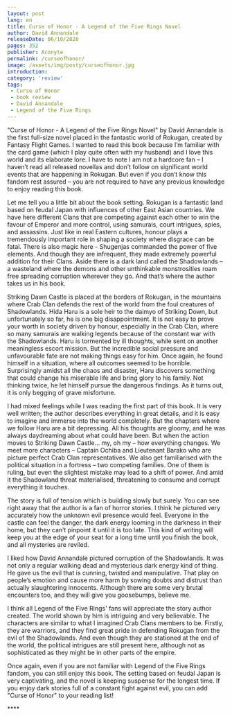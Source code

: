 ```yaml
---
layout: post
lang: en
title: Curse of Honor - A Legend of the Five Rings Novel
author: David Annandale
releaseDate: 06/10/2020
pages: 352
publisher: Aconyte
permalink: /curseofhonor/
image: /assets/img/posty/curseofhonor.jpg
introduction:
category: 'review'
tags:
 - Curse of Honor
 - book review
 - David Annandale
 - Legend of the Five Rings
---
```

  "Curse of Honor - A Legend of the Five Rings Novel" by David Annandale is the first full-size novel placed in the fantastic world of Rokugan, created by Fantasy Flight Games. I wanted to read this book because I’m familiar with the card game (which I play quite often with my husband) and I love this world and its elaborate lore. I have to note I am not a hardcore fan – I haven’t read all released novellas and don’t follow on significant world events that are happening in Rokugan. But even if you don’t know this fandom rest assured – you are not required to have any previous knowledge to enjoy reading this book.

  Let me tell you a little bit about the book setting. Rokugan is a fantastic land based on feudal Japan with influences of other East Asian countries. We have here different Clans that are competing against each other to win the favour of Emperor and more control, using samurais, court intrigues, spies, and assassins. Just like in real Eastern cultures, honour plays a tremendously important role in shaping a society where disgrace can be fatal. There is also magic here - Shugenjas commanded the power of five elements. And though they are infrequent, they made extremely powerful addition for their Clans. Aside there is a dark land called the Shadowlands – a wasteland where the demons and other unthinkable monstrosities roam free spreading corruption wherever they go. And that’s where the author takes us in his book.

  Striking Dawn Castle is placed at the borders of Rokugan, in the mountains where Crab Clan defends the rest of the world from the foul creatures of Shadowlands. Hida Haru is a sole heir to the daimyo of Striking Down, but unfortunately so far, he is one big disappointment. It is not easy to prove your worth in society driven by honour, especially in the Crab Clan, where so many samurais are walking legends because of the constant war with the Shadowlands. Haru is tormented by ill thoughts, while sent on another meaningless escort mission. But the incredible social pressure and unfavourable fate are not making things easy for him. Once again, he found himself in a situation, where all outcomes seemed to be horrible. Surprisingly amidst all the chaos and disaster, Haru discovers something that could change his miserable life and bring glory to his family. Not thinking twice, he let himself pursue the dangerous findings. As it turns out, it is only begging of grave misfortune.

  I had mixed feelings while I was reading the first part of this book. It is very well written; the author describes everything in great details, and it is easy to imagine and immerse into the world completely. But the chapters where we follow Haru are a bit depressing. All his thoughts are gloomy, and he was always daydreaming about what could have been. But when the action moves to Striking Dawn Castle… my, oh my – how everything changes. We meet more characters – Captain Ochiba and Lieutenant Barako who are picture perfect Crab Clan representatives. We also get familiarised with the political situation in a fortress – two competing families. One of them is ruling, but even the slightest mistake may lead to a shift of power. And amid it the Shadowland threat materialised, threatening to consume and corrupt everything it touches.

  The story is full of tension which is building slowly but surely. You can see right away that the author is a fan of horror stories. I think he pictured very accurately how the unknown evil presence would feel. Everyone in the castle can feel the danger, the dark energy looming in the darkness in their home, but they can’t pinpoint it until it is too late. This kind of writing will keep you at the edge of your seat for a long time until you finish the book, and all mysteries are reviled.

  I liked how David Annandale pictured corruption of the Shadowlands. It was not only a regular walking dead and mysterious dark energy kind of thing. He gave us the evil that is cunning, twisted and manipulative. That play on people’s emotion and cause more harm by sowing doubts and distrust than actually slaughtering innocents. Although there are some very brutal encounters too, and they will give you goosebumps, believe me.

  I think all Legend of the Five Rings' fans will appreciate the story author created. The world shown by him is intriguing and very believable. The characters are similar to what I imagined Crab Clans members to be. Firstly, they are warriors, and they find great pride in defending Rokugan from the evil of the Shadowlands. And even though they are stationed at the end of the world, the political intrigues are still present here, although not as sophisticated as they might be in other parts of the empire.

  Once again, even if you are not familiar with Legend of the Five Rings fandom, you can still enjoy this book. The setting based on feudal Japan is very captivating, and the novel is keeping suspense for the longest time. If you enjoy dark stories full of a constant fight against evil, you can add "Curse of Honor" to your reading list!

\*\*\*\*
